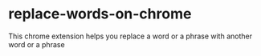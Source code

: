 # replace-words-on-chrome
This chrome extension helps you replace a word or a phrase with another word or a phrase

